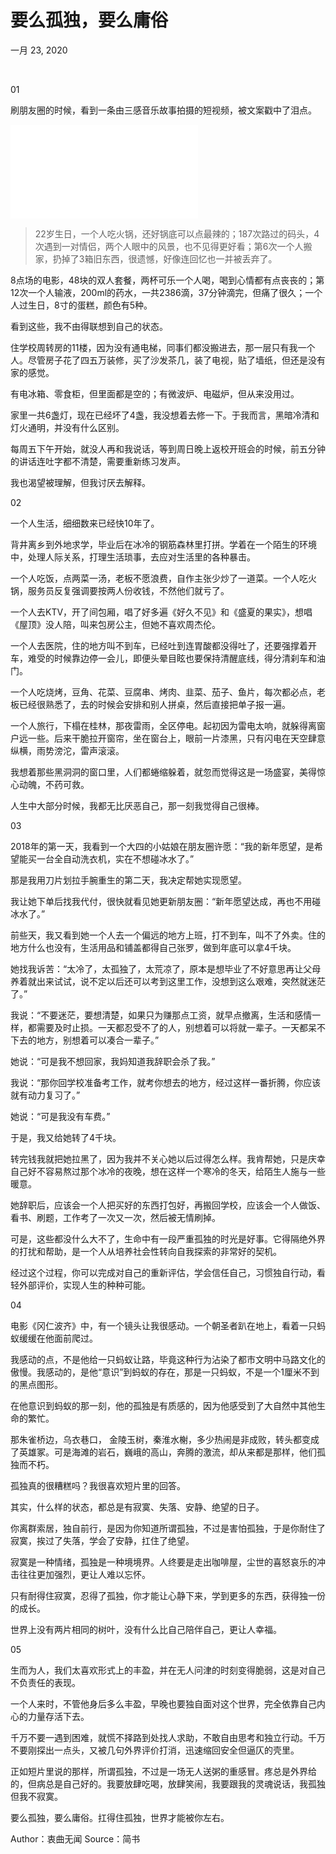 # 要么孤独，要么庸俗

一月 23, 2020

<br>

01

刷朋友圈的时候，看到一条由三感音乐故事拍摄的短视频，被文案戳中了泪点。

<iframe src="//player.bilibili.com/player.html?aid=18154913&cid=29640604&page=1" scrolling="no" border="0" frameborder="no" framespacing="0" allowfullscreen="true"> </iframe>

> 22岁生日，一个人吃火锅，还好锅底可以点最辣的；187次路过的码头，4次遇到一对情侣，两个人眼中的风景，也不见得更好看；第6次一个人搬家，扔掉了3箱旧东西，很遗憾，好像连回忆也一并被丢弃了。

8点场的电影，48块的双人套餐，两杯可乐一个人喝，喝到心情都有点丧丧的；第12次一个人输液，200ml的药水，一共2386滴，37分钟滴完，但痛了很久；一个人过生日，8寸的蛋糕，颜色有5种。

看到这些，我不由得联想到自己的状态。

住学校周转房的11楼，因为没有通电梯，同事们都没搬进去，那一层只有我一个人。尽管房子花了四五万装修，买了沙发茶几，装了电视，贴了墙纸，但还是没有家的感觉。

有电冰箱、零食柜，但里面都是空的；有微波炉、电磁炉，但从来没用过。

家里一共6盏灯，现在已经坏了4盏，我没想着去修一下。于我而言，黑暗冷清和灯火通明，并没有什么区别。

每周五下午开始，就没人再和我说话，等到周日晚上返校开班会的时候，前五分钟的讲话连吐字都不清楚，需要重新练习发声。

我也渴望被理解，但我讨厌去解释。

02

一个人生活，细细数来已经快10年了。

背井离乡到外地求学，毕业后在冰冷的钢筋森林里打拼。学着在一个陌生的环境中，处理人际关系，打理生活琐事，去应对生活里的各种暴击。

一个人吃饭，点两菜一汤，老板不愿浪费，自作主张少炒了一道菜。一个人吃火锅，服务员反复强调要按两人份收钱，不然他们就亏了。

一个人去KTV，开了间包厢，唱了好多遍《好久不见》和《盛夏的果实》，想唱《屋顶》没人陪，叫来包房公主，但她不喜欢周杰伦。

一个人去医院，住的地方叫不到车，已经吐到连胃酸都没得吐了，还要强撑着开车，难受的时候靠边停一会儿，即便头晕目眩也要保持清醒底线，得分清刹车和油门。

一个人吃烧烤，豆角、花菜、豆腐串、烤肉、韭菜、茄子、鱼片，每次都必点，老板已经很熟悉了，去的时候会安排和别人拼桌，然后直接把单子报一遍。

一个人旅行，下榻在桂林，那夜雷雨，全区停电。起初因为雷电太响，就躲得离窗户远一些。后来干脆拉开窗帘，坐在窗台上，眼前一片漆黑，只有闪电在天空肆意纵横，雨势滂沱，雷声滚滚。

我想着那些黑洞洞的窗口里，人们都蜷缩躲着，就忽而觉得这是一场盛宴，美得惊心动魄，不药可救。

人生中大部分时候，我都无比厌恶自己，那一刻我觉得自己很棒。


03

2018年的第一天，我看到一个大四的小姑娘在朋友圈许愿：“我的新年愿望，是希望能买一台全自动洗衣机，实在不想碰冰水了。”

那是我用刀片划拉手腕重生的第二天，我决定帮她实现愿望。

我让她下单后找我代付，很快就看见她更新朋友圈：“新年愿望达成，再也不用碰冰水了。”

前些天，我又看到她一个人去一个偏远的地方上班，打不到车，叫不了外卖。住的地方什么也没有，生活用品和铺盖都得自己张罗，做到年底可以拿4千块。

她找我诉苦：“太冷了，太孤独了，太荒凉了，原本是想毕业了不好意思再让父母养着就出来试试，说不定以后还可以考到这里工作，没想到这么艰难，突然就迷茫了。”

我说：“不要迷茫，要想清楚，如果只为赚那点工资，就早点撤离，生活和感情一样，都需要及时止损。一天都忍受不了的人，别想着可以将就一辈子。一天都呆不下去的地方，别想着可以凑合一辈子。”

她说：“可是我不想回家，我妈知道我辞职会杀了我。”

我说：“那你回学校准备考工作，就考你想去的地方，经过这样一番折腾，你应该就有动力复习了。”

她说：“可是我没有车费。”

于是，我又给她转了4千块。

转完钱我就把她拉黑了，因为我并不关心她以后过得怎么样。我肯帮她，只是庆幸自己好不容易熬过那个冰冷的夜晚，想在这样一个寒冷的冬天，给陌生人施与一些暖意。

她辞职后，应该会一个人把买好的东西打包好，再搬回学校，应该会一个人做饭、看书、刷题，工作考了一次又一次，然后被无情刷掉。

可是，这些都没什么大不了，生命中有一段严重孤独的时光是好事。它得隔绝外界的打扰和帮助，是一个人从培养社会性转向自我探索的非常好的契机。

经过这个过程，你可以完成对自己的重新评估，学会信任自己，习惯独自行动，看轻外部评价，实现人生的种种可能。

04

电影《冈仁波齐》中，有一个镜头让我很感动。一个朝圣者趴在地上，看着一只蚂蚁缓缓在他面前爬过。

我感动的点，不是他给一只蚂蚁让路，毕竟这种行为沾染了都市文明中马路文化的傲慢。我感动的，是他“意识”到蚂蚁的存在，那是一只蚂蚁，不是一个1厘米不到的黑点图形。

在他意识到蚂蚁的那一刻，他的孤独是有质感的，因为他感受到了大自然中其他生命的繁忙。

那朱雀桥边，乌衣巷口， 金陵玉树，秦淮水榭，多少热闹是非成败，转头都变成了英雄冢。可是海滩的岩石，巍峨的高山，奔腾的激流，却从来都是那样，他们孤独而不朽。

孤独真的很糟糕吗？我很喜欢短片里的回答。

其实，什么样的状态，都总是有寂寞、失落、安静、绝望的日子。

你离群索居，独自前行，是因为你知道所谓孤独，不过是害怕孤独，于是你耐住了寂寞，挨过了失落，学会了安静，扛住了绝望。

寂寞是一种情绪，孤独是一种境境界。人终要是走出咖啡屋，尘世的喜怒哀乐的冲击往往更加强烈，更让人难以忘怀。

只有耐得住寂寞，忍得了孤独，你才能让心静下来，学到更多的东西，获得独一份的成长。

世界上没有两片相同的树叶，没有什么比自己陪伴自己，更让人幸福。

05

生而为人，我们太喜欢形式上的丰盈，并在无人问津的时刻变得脆弱，这是对自己不负责任的表现。

一个人来时，不管他身后多么丰盈，早晚也要独自面对这个世界，完全依靠自己内心的力量存活下去。

千万不要一遇到困难，就慌不择路到处找人求助，不敢自由思考和独立行动。千万不要刚探出一点头，又被几句外界评价打消，迅速缩回安全但逼仄的壳里。

正如短片里说的那样，所谓孤独，不过是一场无人送粥的重感冒。疼总是外界给的，但病总是自己好的。我要放肆吃喝，放肆笑闹，我要跟我的灵魂说话，我孤独但我不寂寞。

要么孤独，要么庸俗。扛得住孤独，世界才能被你左右。

Author：衷曲无闻
Source：简书
